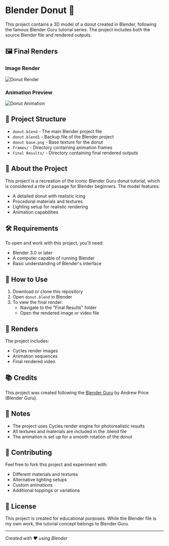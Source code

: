 # Blender Donut 🍩

This project contains a 3D model of a donut created in Blender, following the famous Blender Guru tutorial series. The project includes both the source Blender file and rendered outputs.

## 🖼️ Final Renders

### Image Render
![Donut Render](Final%20Results/donut_render.png)

### Animation Preview
![Donut Animation](Final%20Results/donut_animation.gif)

## 📁 Project Structure

- `donut.blend` - The main Blender project file
- `donut.blend1` - Backup file of the Blender project
- `donut base.png` - Base texture for the donut
- `Frames/` - Directory containing animation frames
- `Final Results/` - Directory containing final rendered outputs

## 🎨 About the Project

This project is a recreation of the iconic Blender Guru donut tutorial, which is considered a rite of passage for Blender beginners. The model features:

- A detailed donut with realistic icing
- Procedural materials and textures
- Lighting setup for realistic rendering
- Animation capabilities

## 🛠️ Requirements

To open and work with this project, you'll need:

- Blender 3.0 or later
- A computer capable of running Blender
- Basic understanding of Blender's interface

## 🚀 How to Use

1. Download or clone this repository
2. Open `donut.blend` in Blender
3. To view the final render:
   - Navigate to the "Final Results" folder
   - Open the rendered image or video file

## 🎥 Renders

The project includes:
- Cycles render images
- Animation sequences
- Final rendered video

## 📚 Credits

This project was created following the [Blender Guru](https://www.youtube.com/playlist?list=PLjEaoINr3zgFX8ZsChQVQsuDSjEqdWMAD) by Andrew Price (Blender Guru).

## 📝 Notes

- The project uses Cycles render engine for photorealistic results
- All textures and materials are included in the .blend file
- The animation is set up for a smooth rotation of the donut

## 🤝 Contributing

Feel free to fork this project and experiment with:
- Different materials and textures
- Alternative lighting setups
- Custom animations
- Additional toppings or variations

## 📄 License

This project is created for educational purposes. While the Blender file is my own work, the tutorial concept belongs to Blender Guru.

---

*Created with ❤️ using Blender* 